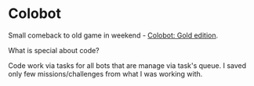 # Colobot

Small comeback to old game in weekend - [Colobot: Gold edition](https://colobot.info/pl/).

What is special about code?

Code work via tasks for all bots that are manage via task's queue. 
I saved only few missions/challenges from what I was working with.
